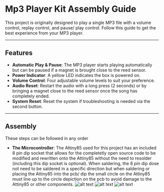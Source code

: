 # Mp3 Player Kit Assembly Guide

This project is originally designed to play a single MP3 file with a volume control, replay control, and pause/ play control. Follow this guide to get the best experience from your MP3 player.

---

## Features

- **Automatic Play & Pause**: The MP3 player starts playing automatically but can be paused if a magnet is brought close to the reed sensor.
- **Power Indicator**: A yellow LED indicates the box is powered on.
- **Volume Control**: Four adjustable volume levels to suit your preference.
- **Audio Reset**: Restart the audio with a long press (2 seconds) or by bringing a magnet close to the reed sensor once the song has completely ended.
- **System Reset**: Reset the system if troubleshooting is needed via the second button.

---

## Assembly

These steps can be followed in any order

- **The Microcontroller**: The Attiny85 used for this project has an included 8 pin dip socket that allows for the completetly open source code to be modified and rewritten onto the Attiny85 without the need to resolder (including this dip socket
is optional). When saldering, the 8 pin dip dose not need to be saldered in a specific direction but when saldering or placing the Attiny85 into the pcb/ dip the small circle on the Attiny85 must line up to the circle depiction on the pcb
to avoid damage to the Attiny85 or other components.
![alt text](https://github.com/2omethingBaD/TV-Head/blob/main/GITimg/20251022_152217.jpg?raw=true)
![alt text](https://[github.com/2omethingBaD/MP3-player-kit-assembly-guide/blob/main/GITimg/20251022_152250.jpg]?raw=true)
![alt text](https://[github.com/2omethingBaD/MP3-player-kit-assembly-guide/blob/main/GITimg/20251022_152402.jpg]?raw=true)
